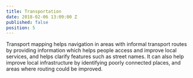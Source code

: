 ```yaml
---
title: Transportation
date: 2018-02-06 13:09:00 Z
published: false
position: 5
---
```


Transport mapping helps navigation in areas with informal transport routes by providing information which helps people access and improve local services, and helps clarify features such as street names. It can also help improve local infrastructure by identifying poorly connected places, and areas where routing could be improved.